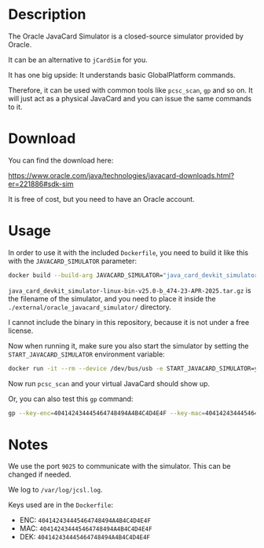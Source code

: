 # Description

The Oracle JavaCard Simulator is a closed-source simulator provided by Oracle.

It can be an alternative to `jCardSim` for you.

It has one big upside:
It understands basic GlobalPlatform commands.

Therefore, it can be used with common tools like `pcsc_scan`, `gp` and so on.
It will just act as a physical JavaCard and you can issue the same commands to it.

# Download

You can find the download here:

<https://www.oracle.com/java/technologies/javacard-downloads.html?er=221886#sdk-sim>

It is free of cost, but you need to have an Oracle account.

# Usage

In order to use it with the included `Dockerfile`, you need to build it like this with the `JAVACARD_SIMULATOR` parameter:

```bash
docker build --build-arg JAVACARD_SIMULATOR="java_card_devkit_simulator-linux-bin-v25.0-b_474-23-APR-2025.tar.gz" -t javacard .
```

`java_card_devkit_simulator-linux-bin-v25.0-b_474-23-APR-2025.tar.gz` is the filename of the simulator,
and you need to place it inside the `./external/oracle_javacard_simulator/` directory.

I cannot include the binary in this repository, because it is not under a free license.

Now when running it, make sure you also start the simulator by setting the `START_JAVACARD_SIMULATOR` environment variable:

```bash
docker run -it --rm --device /dev/bus/usb -e START_JAVACARD_SIMULATOR=y javacard
```

Now run `pcsc_scan` and your virtual JavaCard should show up.

Or, you can also test this `gp` command:

```bash
gp --key-enc=404142434445464748494A4B4C4D4E4F --key-mac=404142434445464748494A4B4C4D4E4F --key-dek=404142434445464748494A4B4C4D4E4F --list
```

# Notes

We use the port `9025` to communicate with the simulator.
This can be changed if needed.

We log to `/var/log/jcsl.log`.

Keys used are in the `Dockerfile`:

- ENC: `404142434445464748494A4B4C4D4E4F`
- MAC: `404142434445464748494A4B4C4D4E4F`
- DEK: `404142434445464748494A4B4C4D4E4F`
